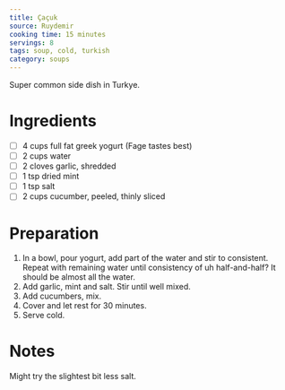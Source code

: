 ```yaml
---
title: Çaçuk
source: Ruydemir
cooking time: 15 minutes
servings: 8
tags: soup, cold, turkish
category: soups
---
```


Super common side dish in Turkye.

Ingredients
===========

* [ ] 4 cups full fat greek yogurt (Fage tastes best)
* [ ] 2 cups water
* [ ] 2 cloves garlic, shredded
* [ ] 1 tsp dried mint
* [ ] 1 tsp salt
* [ ] 2 cups cucumber, peeled, thinly sliced

Preparation
===========
1. In a bowl, pour yogurt, add part of the water and stir to consistent. Repeat with remaining water until consistency of uh half-and-half? It should be almost all the water.
2. Add garlic, mint and salt. Stir until well mixed.
3. Add cucumbers, mix.
4. Cover and let rest for 30 minutes.
5. Serve cold.

Notes
=====

Might try the slightest bit less salt.